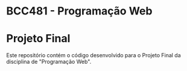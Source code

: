 # BCC481 - Programação Web
# Projeto Final

Este repositório contém o código desenvolvido para o Projeto Final da disciplina de "Programação Web".
